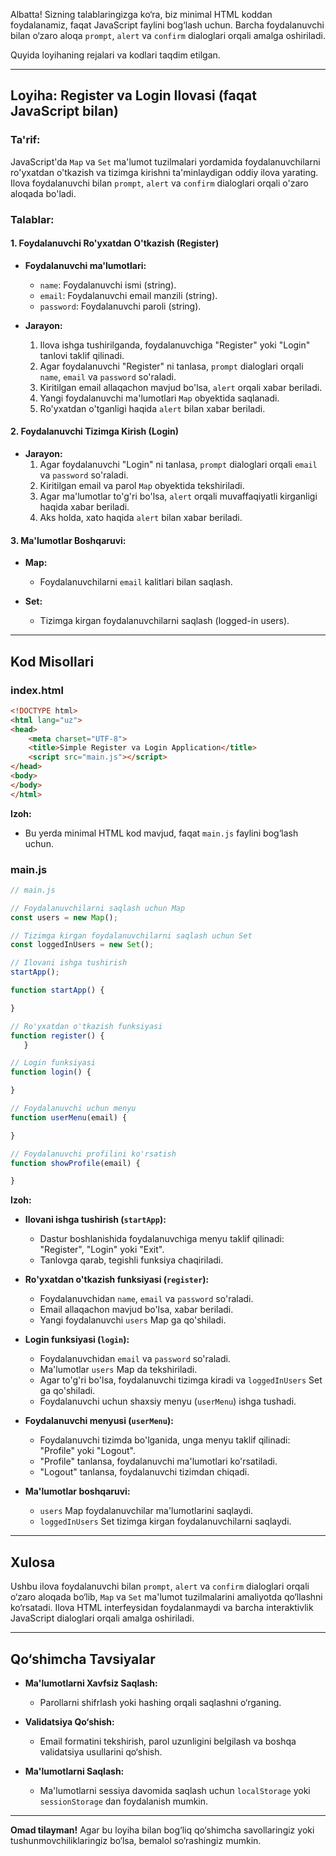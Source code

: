 
Albatta! Sizning talablaringizga ko‘ra, biz minimal HTML koddan foydalanamiz, faqat JavaScript faylini bog‘lash uchun. Barcha foydalanuvchi bilan o‘zaro aloqa `prompt`, `alert` va `confirm` dialoglari orqali amalga oshiriladi.

Quyida loyihaning rejalari va kodlari taqdim etilgan.

---

## **Loyiha: Register va Login Ilovasi (faqat JavaScript bilan)**

### **Ta'rif:**
JavaScript'da `Map` va `Set` ma'lumot tuzilmalari yordamida foydalanuvchilarni ro'yxatdan o'tkazish va tizimga kirishni ta'minlaydigan oddiy ilova yarating. Ilova foydalanuvchi bilan `prompt`, `alert` va `confirm` dialoglari orqali o'zaro aloqada bo'ladi.

### **Talablar:**

#### **1. Foydalanuvchi Ro'yxatdan O'tkazish (Register)**
- **Foydalanuvchi ma'lumotlari:**
  - `name`: Foydalanuvchi ismi (string).
  - `email`: Foydalanuvchi email manzili (string).
  - `password`: Foydalanuvchi paroli (string).

- **Jarayon:**
  1. Ilova ishga tushirilganda, foydalanuvchiga "Register" yoki "Login" tanlovi taklif qilinadi.
  2. Agar foydalanuvchi "Register" ni tanlasa, `prompt` dialoglari orqali `name`, `email` va `password` so'raladi.
  3. Kiritilgan email allaqachon mavjud bo'lsa, `alert` orqali xabar beriladi.
  4. Yangi foydalanuvchi ma'lumotlari `Map` obyektida saqlanadi.
  5. Ro'yxatdan o'tganligi haqida `alert` bilan xabar beriladi.

#### **2. Foydalanuvchi Tizimga Kirish (Login)**
- **Jarayon:**
  1. Agar foydalanuvchi "Login" ni tanlasa, `prompt` dialoglari orqali `email` va `password` so'raladi.
  2. Kiritilgan email va parol `Map` obyektida tekshiriladi.
  3. Agar ma'lumotlar to'g'ri bo'lsa, `alert` orqali muvaffaqiyatli kirganligi haqida xabar beriladi.
  4. Aks holda, xato haqida `alert` bilan xabar beriladi.

#### **3. Ma'lumotlar Boshqaruvi:**
- **Map:**
  - Foydalanuvchilarni `email` kalitlari bilan saqlash.

- **Set:**
  - Tizimga kirgan foydalanuvchilarni saqlash (logged-in users).

---

## **Kod Misollari**

### **index.html**

```html
<!DOCTYPE html>
<html lang="uz">
<head>
    <meta charset="UTF-8">
    <title>Simple Register va Login Application</title>
    <script src="main.js"></script>
</head>
<body>
</body>
</html>
```

**Izoh:**
- Bu yerda minimal HTML kod mavjud, faqat `main.js` faylini bog‘lash uchun.

### **main.js**

```javascript
// main.js

// Foydalanuvchilarni saqlash uchun Map
const users = new Map();

// Tizimga kirgan foydalanuvchilarni saqlash uchun Set
const loggedInUsers = new Set();

// Ilovani ishga tushirish
startApp();

function startApp() {

}

// Ro'yxatdan o'tkazish funksiyasi
function register() {
   }

// Login funksiyasi
function login() {

}

// Foydalanuvchi uchun menyu
function userMenu(email) {

}

// Foydalanuvchi profilini ko'rsatish
function showProfile(email) {

}
```

**Izoh:**

- **Ilovani ishga tushirish (`startApp`):**
  - Dastur boshlanishida foydalanuvchiga menyu taklif qilinadi: "Register", "Login" yoki "Exit".
  - Tanlovga qarab, tegishli funksiya chaqiriladi.

- **Ro'yxatdan o'tkazish funksiyasi (`register`):**
  - Foydalanuvchidan `name`, `email` va `password` so'raladi.
  - Email allaqachon mavjud bo'lsa, xabar beriladi.
  - Yangi foydalanuvchi `users` Map ga qo'shiladi.

- **Login funksiyasi (`login`):**
  - Foydalanuvchidan `email` va `password` so'raladi.
  - Ma'lumotlar `users` Map da tekshiriladi.
  - Agar to'g'ri bo'lsa, foydalanuvchi tizimga kiradi va `loggedInUsers` Set ga qo'shiladi.
  - Foydalanuvchi uchun shaxsiy menyu (`userMenu`) ishga tushadi.

- **Foydalanuvchi menyusi (`userMenu`):**
  - Foydalanuvchi tizimda bo'lganida, unga menyu taklif qilinadi: "Profile" yoki "Logout".
  - "Profile" tanlansa, foydalanuvchi ma'lumotlari ko'rsatiladi.
  - "Logout" tanlansa, foydalanuvchi tizimdan chiqadi.

- **Ma'lumotlar boshqaruvi:**
  - `users` Map foydalanuvchilar ma'lumotlarini saqlaydi.
  - `loggedInUsers` Set tizimga kirgan foydalanuvchilarni saqlaydi.

---

## **Xulosa**

Ushbu ilova foydalanuvchi bilan `prompt`, `alert` va `confirm` dialoglari orqali o‘zaro aloqada bo‘lib, `Map` va `Set` ma'lumot tuzilmalarini amaliyotda qo‘llashni ko‘rsatadi. Ilova HTML interfeysidan foydalanmaydi va barcha interaktivlik JavaScript dialoglari orqali amalga oshiriladi.

---

## **Qo‘shimcha Tavsiyalar**

- **Ma'lumotlarni Xavfsiz Saqlash:**
  - Parollarni shifrlash yoki hashing orqali saqlashni o‘rganing.

- **Validatsiya Qo‘shish:**
  - Email formatini tekshirish, parol uzunligini belgilash va boshqa validatsiya usullarini qo‘shish.

- **Ma'lumotlarni Saqlash:**
  - Ma'lumotlarni sessiya davomida saqlash uchun `localStorage` yoki `sessionStorage` dan foydalanish mumkin.

---

**Omad tilayman!** Agar bu loyiha bilan bog‘liq qo‘shimcha savollaringiz yoki tushunmovchiliklaringiz bo‘lsa, bemalol so‘rashingiz mumkin.
